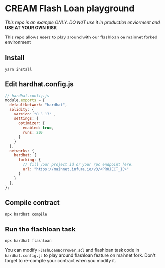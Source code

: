# CREAM Flash Loan playground

*This repo is an example ONLY. DO NOT use it in production enviorment and* **USE AT YOUR OWN RISK**

This repo allows users to play around with our flashloan on mainnet forked environment

## Install

```
yarn install
```

## Edit hardhat.config.js

```js
// hardhat.config.js
module.exports = {
  defaultNetwork: "hardhat",
  solidity: {
    version: "0.5.17" ,
    settings: {
      optimizer: {
        enabled: true,
        runs: 200
      }
    }
  },
  networks: {
    hardhat: {
      forking: {
        // fill your project id or your rpc endpoint here.
        url: "https://mainnet.infura.io/v3/<PROJECT_ID>"
      }
    }
  },
};
```

## Compile contract

```
npx hardhat compile
```

## Run the flashloan task

```
npx hardhat flashloan
```

You can modify `FlashLoanBorrower.sol` and flashloan task code in `hardhat.config.js` to
play around flashloan feature on mainnet fork.
Don't forget to re-compile your contract when you modify it.
